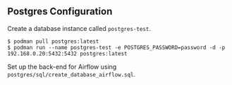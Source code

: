 ## Postgres Configuration
Create a database instance called `postgres-test`.
```shell
$ podman pull postgres:latest
$ podman run --name postgres-test -e POSTGRES_PASSWORD=password -d -p 192.168.0.20:5432:5432 postgres:latest
```

Set up the back-end for Airflow using `postgres/sql/create_database_airflow.sql`.
